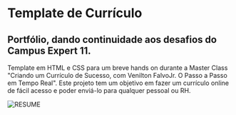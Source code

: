 # Template de Currículo 

## Portfólio, dando continuidade aos desafios do Campus Expert 11.

Template em HTML e CSS para um breve hands on durante a Master Class "Criando um Currículo de Sucesso, com Venilton FalvoJr.
O Passo a Passo em Tempo Real".
Este projeto tem um objetivo em fazer um currículo online de fácil acesso e poder enviá-lo para qualquer pessoal ou RH.

![RESUME](https://github.com/user-attachments/assets/ec1b036e-4364-4803-a13f-5d8d014010ec)

